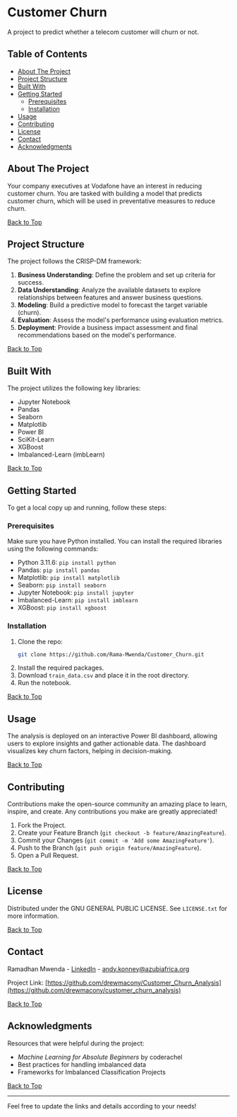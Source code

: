 # Customer Churn

A project to predict whether a telecom customer will churn or not.

## Table of Contents

- [About The Project](#about-the-project)
- [Project Structure](#project-structure)
- [Built With](#built-with)
- [Getting Started](#getting-started)
  - [Prerequisites](#prerequisites)
  - [Installation](#installation)
- [Usage](#usage)
- [Contributing](#contributing)
- [License](#license)
- [Contact](#contact)
- [Acknowledgments](#acknowledgments)

## About The Project

Your company executives at Vodafone have an interest in reducing customer churn. You are tasked with building a model that predicts customer churn, which will be used in preventative measures to reduce churn.

[Back to Top](#table-of-contents)

## Project Structure

The project follows the CRISP-DM framework:

1. **Business Understanding**: Define the problem and set up criteria for success.
2. **Data Understanding**: Analyze the available datasets to explore relationships between features and answer business questions.
3. **Modeling**: Build a predictive model to forecast the target variable (churn).
4. **Evaluation**: Assess the model's performance using evaluation metrics.
5. **Deployment**: Provide a business impact assessment and final recommendations based on the model's performance.

[Back to Top](#table-of-contents)

## Built With

The project utilizes the following key libraries:

- Jupyter Notebook
- Pandas
- Seaborn
- Matplotlib
- Power BI
- SciKit-Learn
- XGBoost
- Imbalanced-Learn (imbLearn)

[Back to Top](#table-of-contents)

## Getting Started

To get a local copy up and running, follow these steps:

### Prerequisites

Make sure you have Python installed. You can install the required libraries using the following commands:

- Python 3.11.6: `pip install python`
- Pandas: `pip install pandas`
- Matplotlib: `pip install matplotlib`
- Seaborn: `pip install seaborn`
- Jupyter Notebook: `pip install jupyter`
- Imbalanced-Learn: `pip install imblearn`
- XGBoost: `pip install xgboost`

### Installation

1. Clone the repo:
   ```bash
   git clone https://github.com/Rama-Mwenda/Customer_Churn.git
   ```
2. Install the required packages.
3. Download `train_data.csv` and place it in the root directory.
4. Run the notebook.

[Back to Top](#table-of-contents)

## Usage

The analysis is deployed on an interactive Power BI dashboard, allowing users to explore insights and gather actionable data. The dashboard visualizes key churn factors, helping in decision-making.

[Back to Top](#table-of-contents)

## Contributing

Contributions make the open-source community an amazing place to learn, inspire, and create. Any contributions you make are greatly appreciated!

1. Fork the Project.
2. Create your Feature Branch (`git checkout -b feature/AmazingFeature`).
3. Commit your Changes (`git commit -m 'Add some AmazingFeature'`).
4. Push to the Branch (`git push origin feature/AmazingFeature`).
5. Open a Pull Request.

[Back to Top](#table-of-contents)

## License

Distributed under the GNU GENERAL PUBLIC LICENSE. See `LICENSE.txt` for more information.

[Back to Top](#table-of-contents)

## Contact

Ramadhan Mwenda - [LinkedIn](https://www.linkedin.com/in/andy.konney) - andy.konney@azubiafrica.org

Project Link: [https://github.com/drewmacony/Customer_Churn_Analysis](https://github.com/drewmacony/customer_churn_analysis)

[Back to Top](#table-of-contents)

## Acknowledgments

Resources that were helpful during the project:

- *Machine Learning for Absolute Beginners* by coderachel
- Best practices for handling imbalanced data
- Frameworks for Imbalanced Classification Projects

[Back to Top](#table-of-contents)

---

Feel free to update the links and details according to your needs!
